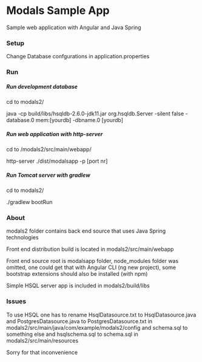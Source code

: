 # Modals Sample App
Sample web application with Angular and Java Spring

### Setup
Change Database confgurations in application.properties

### Run

##### Run development database

cd to modals2/

java -cp build/libs/hsqldb-2.6.0-jdk11.jar org.hsqldb.Server -silent false -database.0 mem:[yourdb] -dbname.0 [yourdb]


##### Run web application with http-server

cd to /modals2/src/main/webapp/

http-server ./dist/modalsapp -p [port nr]

  
##### Run Tomcat server with gradlew
  
cd to modals2/
  
./gradlew bootRun


### About
modals2 folder contains back end source that uses Java Spring technologies

Front end distribution build is located in modals2/src/main/webapp

Front end source root is modalsapp folder, node_modules folder was omitted, one could get that with Angular CLI (ng new project), some bootstrap extensions should also be installed (with npm)

Simple HSQL server app is included in modals2/build/libs


### Issues
To use HSQL one has to rename HsqlDatasource.txt to HsqlDatasource.java and PostgresDatasource.java to PostgresDatasource.txt in modals2/src/main/java/com/example/modals2/config and schema.sql to something else and hsqlschema.sql to schema.sql in modals2/src/main/resources

Sorry for that inconvenience
